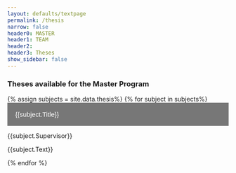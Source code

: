 ```yaml
---
layout: defaults/textpage
permalink: /thesis
narrow: false
header0: MASTER
header1: TEAM
header2:
header3: Theses
show_sidebar: false
---
```

<head>
<style>
.collapsible {
  background-color: #777;
  color: white;
  cursor: pointer;
  padding: 18px;
  width: 100%;
  border: none;
  text-align: left;
  outline: none;
  font-size: 15px;
}

.active, .collapsible:hover {
  background-color: #555;
}

.content_c {
  padding: 0 18px;
  max-height: 0;
  overflow: hidden;
  transition: max-height 0.2s ease-out;
  background-color: #f1f1f1;
}
</style>
</head>

<body>
<div class="container mt-5">
 <h3 class="mt-5 mb-3 colored-main">
    Theses available for the Master Program
  </h3>
  
  {% assign subjects = site.data.thesis%}
  {% for subject in subjects%}
    <button class="collapsible">{{subject.Title}}</button>
     <div class="content_c">
       {{subject.Supervisor}}
       <p>{{subject.Text}}</p>
     </div>
  {% endfor %}
</div>

<script>
var coll = document.getElementsByClassName("collapsible");
var i;

for (i = 0; i < coll.length; i++) {
  coll[i].addEventListener("click", function() {
    this.classList.toggle("active");
    var content = this.nextElementSibling;
    if (content.style.maxHeight){
      content.style.maxHeight = null;
    } else {
      content.style.maxHeight = content.scrollHeight + "px";
    } 
  });
}
</script>
</body>
